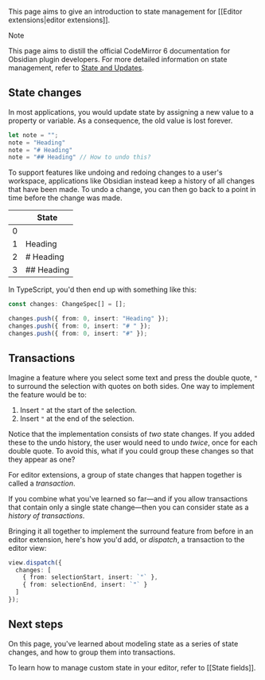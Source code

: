 This page aims to give an introduction to state management for [[Editor extensions|editor extensions]].

> [!note]
> This page aims to distill the official CodeMirror 6 documentation for Obsidian plugin developers. For more detailed information on state management, refer to [State and Updates](https://codemirror.net/docs/guide/#state-and-updates).

## State changes

In most applications, you would update state by assigning a new value to a property or variable. As a consequence, the old value is lost forever.

```ts
let note = "";
note = "Heading"
note = "# Heading"
note = "## Heading" // How to undo this?
```

To support features like undoing and redoing changes to a user's workspace, applications like Obsidian instead keep a history of all changes that have been made. To undo a change, you can then go back to a point in time before the change was made.

|   | State      |
|---|------------|
| 0 |            |
| 1 | Heading    |
| 2 | # Heading  |
| 3 | ## Heading |

In TypeScript, you'd then end up with something like this:

```ts
const changes: ChangeSpec[] = [];

changes.push({ from: 0, insert: "Heading" });
changes.push({ from: 0, insert: "# " });
changes.push({ from: 0, insert: "#" });
```

## Transactions

Imagine a feature where you select some text and press the double quote, `"` to surround the selection with quotes on both sides. One way to implement the feature would be to:

1. Insert `"` at the start of the selection.
2. Insert `"` at the end of the selection.

Notice that the implementation consists of _two_ state changes. If you added these to the undo history, the user would need to undo _twice_, once for each double quote. To avoid this, what if you could group these changes so that they appear as one?

For editor extensions, a group of state changes that happen together is called a _transaction_.

If you combine what you've learned so far—and if you allow transactions that contain only a single state change—then you can consider state as a _history of transactions_.

Bringing it all together to implement the surround feature from before in an editor extension, here's how you'd add, or _dispatch_, a transaction to the editor view:

```ts
view.dispatch({
  changes: [
    { from: selectionStart, insert: `"` },
    { from: selectionEnd, insert: `"` }
  ]
});
```

## Next steps

On this page, you've learned about modeling state as a series of state changes, and how to group them into transactions.

To learn how to manage custom state in your editor, refer to [[State fields]].
